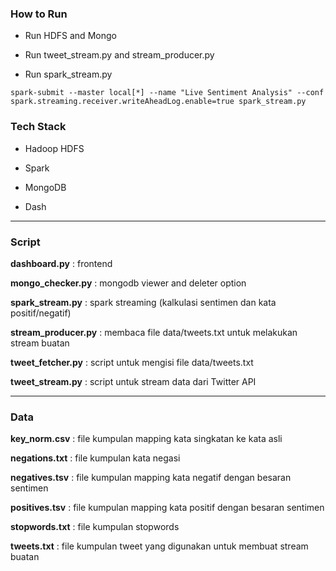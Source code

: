 ### How to Run
- Run HDFS and Mongo

- Run tweet_stream.py and stream_producer.py

- Run spark_stream.py

```spark-submit --master local[*] --name "Live Sentiment Analysis" --conf spark.streaming.receiver.writeAheadLog.enable=true spark_stream.py```

### Tech Stack

- Hadoop HDFS

- Spark

- MongoDB

- Dash
---
### Script
**dashboard.py**        : frontend

**mongo_checker.py**    : mongodb viewer and deleter option

**spark_stream.py**     : spark streaming (kalkulasi sentimen dan kata positif/negatif)

**stream_producer.py**  : membaca file data/tweets.txt untuk melakukan stream buatan

**tweet_fetcher.py**    : script untuk mengisi file data/tweets.txt

**tweet_stream.py**     : script untuk stream data dari Twitter API

---
### Data
**key_norm.csv**        : file kumpulan mapping kata singkatan ke kata asli

**negations.txt**       : file kumpulan kata negasi

**negatives.tsv**       : file kumpulan mapping kata negatif dengan besaran sentimen

**positives.tsv**       : file kumpulan mapping kata positif dengan besaran sentimen

**stopwords.txt**       : file kumpulan stopwords

**tweets.txt**          : file kumpulan tweet yang digunakan untuk membuat stream buatan
